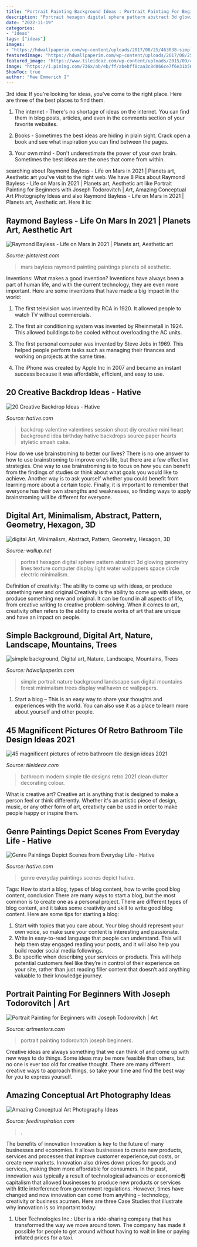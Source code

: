 ```yaml
---
title: "Portrait Painting Background Ideas : Portrait Painting For Beginners With Joseph Todorovitch"
description: "Portrait hexagon digital sphere pattern abstract 3d glowing geometry lines texture computer display light water wallpapers space circle electric minimalism"
date: "2022-11-19"
categories:
- "ideas"
tags: ["ideas"]
images:
- "https://hdwallpaperim.com/wp-content/uploads/2017/08/25/463038-simple_background-digital_art-nature-landscape-mountains-trees-forest-Sun-portrait_display-minimalism.jpg"
featuredImage: "https://hdwallpaperim.com/wp-content/uploads/2017/08/25/463038-simple_background-digital_art-nature-landscape-mountains-trees-forest-Sun-portrait_display-minimalism.jpg"
featured_image: "https://www.tileideaz.com/wp-content/uploads/2015/09/chic-simple-bathroom-design-with-frame.jpg"
image: "https://i.pinimg.com/736x/ab/eb/ff/abebff8caa3c8d066ce7f6e31b567df5.jpg"
ShowToc: true
author: "Mae Emmerich I"
---
```



3rd idea:
If you're looking for ideas, you've come to the right place. Here are three of the best places to find them.
1. The internet - There's no shortage of ideas on the internet. You can find them in blog posts, articles, and even in the comments section of your favorite websites.

2. Books - Sometimes the best ideas are hiding in plain sight. Crack open a book and see what inspiration you can find between the pages.

3. Your own mind - Don't underestimate the power of your own brain. Sometimes the best ideas are the ones that come from within.

	

		
searching about Raymond Bayless - Life on Mars in 2021 | Planets art, Aesthetic art you've visit to the right web. We have 8 Pics about Raymond Bayless - Life on Mars in 2021 | Planets art, Aesthetic art like Portrait Painting for Beginners with Joseph Todorovitch | Art, Amazing Conceptual Art Photography Ideas and also Raymond Bayless - Life on Mars in 2021 | Planets art, Aesthetic art. Here it is:
		
    
## Raymond Bayless - Life On Mars In 2021 | Planets Art, Aesthetic Art

<img loading=lazy src="https://i.pinimg.com/736x/ab/eb/ff/abebff8caa3c8d066ce7f6e31b567df5.jpg" onerror="this.onerror=null;this.src='https://tse3.mm.bing.net/th?id=OIP.XEmbobuS5EKMcKP-O39x5gHaJ8&amp;pid=15.1';" alt="Raymond Bayless - Life on Mars in 2021 | Planets art, Aesthetic art">

_Source: pinterest.com_

>mars bayless raymond painting paintings planets oil aesthetic. 

	

Inventions: What makes a good invention?
Inventions have always been a part of human life, and with the current technology, they are even more important. Here are some inventions that have made a big impact in the world:
1. The first television was invented by RCA in 1920. It allowed people to watch TV without commercials.

2. The first air conditioning system was invented by Rheinmetall in 1924. This allowed buildings to be cooled without overloading the AC units.

3. The first personal computer was invented by Steve Jobs in 1969. This helped people perform tasks such as managing their finances and working on projects at the same time.

4. The iPhone was created by Apple Inc in 2007 and became an instant success because it was affordable, efficient, and easy to use.

    
## 20 Creative Backdrop Ideas - Hative

<img loading=lazy src="https://hative.com/wp-content/uploads/2014/12/backdrop-ideas/10-creative-backdrop-ideas.jpg" onerror="this.onerror=null;this.src='https://tse2.mm.bing.net/th?id=OIP.uNUmSlDfdLBlWMhahRNitgHaLH&amp;pid=15.1';" alt="20 Creative Backdrop Ideas - Hative">

_Source: hative.com_

>backdrop valentine valentines session shoot diy creative mini heart background idea birthday hative backdrops source paper hearts styletic smash cake. 

	

How do we use brainstroming to better our lives?
There is no one answer to how to use brainstroming to improve one’s life, but there are a few effective strategies. One way to use brainstroming is to focus on how you can benefit from the findings of studies or think about what goals you would like to achieve. Another way is to ask yourself whether you could benefit from learning more about a certain topic. Finally, it is important to remember that everyone has their own strengths and weaknesses, so finding ways to apply brainstroming will be different for everyone.

    
## Digital Art, Minimalism, Abstract, Pattern, Geometry, Hexagon, 3D

<img loading=lazy src="https://wallup.net/wp-content/uploads/2016/01/267314-digital_art-minimalism-abstract-pattern-geometry-hexagon-3D-sphere-blue-glowing-lines-portrait_display.jpg" onerror="this.onerror=null;this.src='https://tse3.mm.bing.net/th?id=OIP.2D_4_A0wKc28pbSSMX0jpQHaNK&amp;pid=15.1';" alt="digital Art, Minimalism, Abstract, Pattern, Geometry, Hexagon, 3D">

_Source: wallup.net_

>portrait hexagon digital sphere pattern abstract 3d glowing geometry lines texture computer display light water wallpapers space circle electric minimalism. 

	

Definition of creativity: The ability to come up with ideas, or produce something new and original
Creativity is the ability to come up with ideas, or produce something new and original. It can be found in all aspects of life, from creative writing to creative problem-solving. When it comes to art, creativity often refers to the ability to create works of art that are unique and have an impact on people.

    
## Simple Background, Digital Art, Nature, Landscape, Mountains, Trees

<img loading=lazy src="https://hdwallpaperim.com/wp-content/uploads/2017/08/25/463038-simple_background-digital_art-nature-landscape-mountains-trees-forest-Sun-portrait_display-minimalism.jpg" onerror="this.onerror=null;this.src='https://tse3.mm.bing.net/th?id=OIP.NpnGW_MP6C5RFoaWz4U5ewHaL2&amp;pid=15.1';" alt="simple background, Digital art, Nature, Landscape, Mountains, Trees">

_Source: hdwallpaperim.com_

>simple portrait nature background landscape sun digital mountains forest minimalism trees display wallhaven cc wallpapers. 

	

1. Start a blog – This is an easy way to share your thoughts and experiences with the world. You can also use it as a place to learn more about yourself and other people.

    
## 45 Magnificent Pictures Of Retro Bathroom Tile Design Ideas 2021

<img loading=lazy src="https://www.tileideaz.com/wp-content/uploads/2015/09/chic-simple-bathroom-design-with-frame.jpg" onerror="this.onerror=null;this.src='https://tse1.mm.bing.net/th?id=OIP.GSeS2_iGM7H45EV9__wVlAHaK_&amp;pid=15.1';" alt="45 magnificent pictures of retro bathroom tile design ideas 2021">

_Source: tileideaz.com_

>bathroom modern simple tile designs retro 2021 clean clutter decorating colour. 

	

What is creative art?
Creative art is anything that is designed to make a person feel or think differently. Whether it's an artistic piece of design, music, or any other form of art, creativity can be used in order to make people happy or inspire them.

    
## Genre Paintings Depict Scenes From Everyday Life - Hative

<img loading=lazy src="https://hative.com/wp-content/uploads/2014/08/genre-paintings/6-genre-paintings.jpg" onerror="this.onerror=null;this.src='https://tse3.mm.bing.net/th?id=OIP.GPwIlhv0UYEtvjinONeZ2gHaIn&amp;pid=15.1';" alt="Genre Paintings Depict Scenes from Everyday Life - Hative">

_Source: hative.com_

>genre everyday paintings scenes depict hative. 

	

Tags: How to start a blog, types of blog content, how to write good blog content, conclusion
There are many ways to start a blog, but the most common is to create one as a personal project. There are different types of blog content, and it takes some creativity and skill to write good blog content. Here are some tips for starting a blog:
1. Start with topics that you care about. Your blog should represent your own voice, so make sure your content is interesting and passionate.
2. Write in easy-to-read language that people can understand. This will help them stay engaged reading your posts, and it will also help you build reader social media followings.
3. Be specific when describing your services or products. This will help potential customers feel like they’re in control of their experience on your site, rather than just reading filler content that doesn’t add anything valuable to their knowledge journey. 

    
## Portrait Painting For Beginners With Joseph Todorovitch | Art

<img loading=lazy src="https://www.artmentors.com/wp-content/uploads/2020/09/processed_-12-4-scaled.jpg" onerror="this.onerror=null;this.src='https://tse3.mm.bing.net/th?id=OIP.CG3HlW6JHwJu5VNZ-KJk7QHaHa&amp;pid=15.1';" alt="Portrait Painting for Beginners with Joseph Todorovitch | Art">

_Source: artmentors.com_

>portrait painting todorovitch joseph beginners. 

	

Creative ideas are always something that we can think of and come up with new ways to do things. Some ideas may be more feasible than others, but no one is ever too old for creative thought. There are many different creative ways to approach things, so take your time and find the best way for you to express yourself.

    
## Amazing Conceptual Art Photography Ideas

<img loading=lazy src="http://feedinspiration.com/wp-content/uploads/2015/05/The-Conceptual-Brilliance-of-Photography-768x1024.jpg" onerror="this.onerror=null;this.src='https://tse1.mm.bing.net/th?id=OIP._25zBKLDgGsmo3V93-O8gwHaJ4&amp;pid=15.1';" alt="Amazing Conceptual Art Photography Ideas">

_Source: feedinspiration.com_

>. 

	

The benefits of innovation
Innovation is key to the future of many businesses and economies. It allows businesses to create new products, services and processes that improve customer experience,cut costs, or create new markets. Innovation also drives down prices for goods and services, making them more affordable for consumers. In the past, innovation was typically a result of technological advances or economic者 capitalism that allowed businesses to produce new products or services with little interference from government regulations. However, times have changed and now innovation can come from anything - technology, creativity or business acumen. Here are three Case Studies that illustrate why innovation is so important today: 
1) Uber Technologies Inc.: Uber is a ride-sharing company that has transformed the way we move around town. The company has made it possible for people to get around without having to wait in line or paying inflated prices for a taxi.

